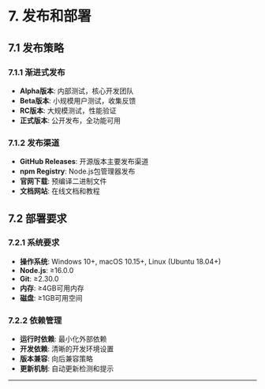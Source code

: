 # 7. 发布和部署

## 7.1 发布策略

### 7.1.1 渐进式发布
- **Alpha版本**: 内部测试，核心开发团队
- **Beta版本**: 小规模用户测试，收集反馈
- **RC版本**: 大规模测试，性能验证
- **正式版本**: 公开发布，全功能可用

### 7.1.2 发布渠道
- **GitHub Releases**: 开源版本主要发布渠道
- **npm Registry**: Node.js包管理器发布
- **官网下载**: 预编译二进制文件
- **文档网站**: 在线文档和教程

## 7.2 部署要求

### 7.2.1 系统要求
- **操作系统**: Windows 10+, macOS 10.15+, Linux (Ubuntu 18.04+)
- **Node.js**: ≥16.0.0
- **Git**: ≥2.30.0
- **内存**: ≥4GB可用内存
- **磁盘**: ≥1GB可用空间

### 7.2.2 依赖管理
- **运行时依赖**: 最小化外部依赖
- **开发依赖**: 清晰的开发环境设置
- **版本兼容**: 向后兼容策略
- **更新机制**: 自动更新检测和提示

---
